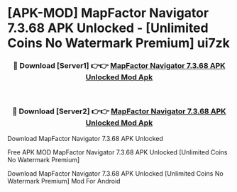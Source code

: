 # [APK-MOD] MapFactor Navigator 7.3.68 APK Unlocked - [Unlimited Coins No Watermark Premium] ui7zk



<div align="center">
<h3>🔴 Download [Server1] 👉👉 <a href="https://momento.my/?title=MapFactor_Navigator_7.3.68_APK_Unlocked">MapFactor Navigator 7.3.68 APK Unlocked Mod Apk</a></h3><br>

<h3>🔴 Download [Server2] 👉👉 <a href="https://momento.my/?title=MapFactor_Navigator_7.3.68_APK_Unlocked">MapFactor Navigator 7.3.68 APK Unlocked Mod Apk</a></h3>
</div>



Download MapFactor Navigator 7.3.68 APK Unlocked 

Free APK MOD MapFactor Navigator 7.3.68 APK Unlocked [Unlimited Coins No Watermark Premium]

Download MapFactor Navigator 7.3.68 APK Unlocked [Unlimited Coins No Watermark Premium] Mod For Android
